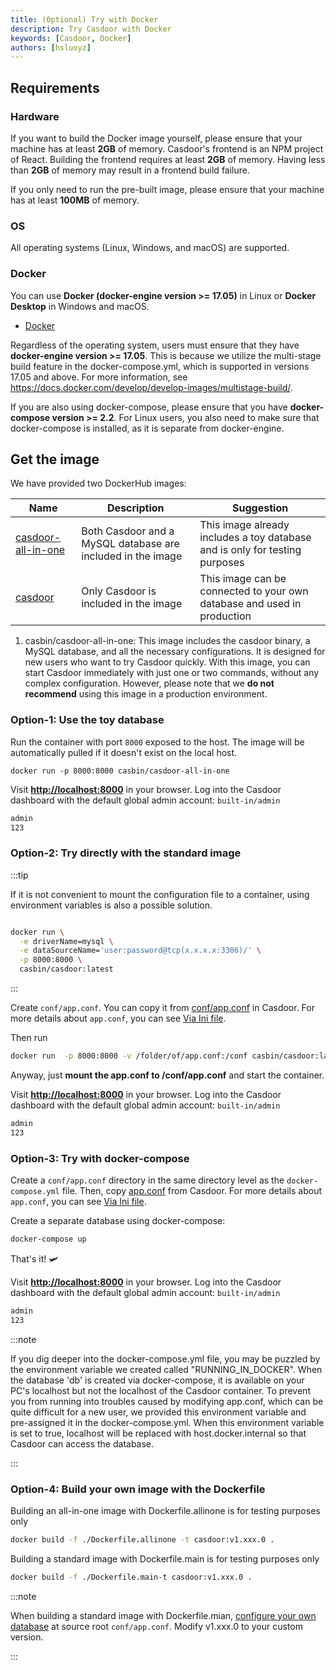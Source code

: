 ```yaml
---
title: (Optional) Try with Docker
description: Try Casdoor with Docker
keywords: [Casdoor, Docker]
authors: [hsluoyz]
---
```


## Requirements

### Hardware

If you want to build the Docker image yourself, please ensure that your machine has at least **2GB** of memory. Casdoor's frontend is an NPM project of React. Building the frontend requires at least **2GB** of memory. Having less than **2GB** of memory may result in a frontend build failure.

If you only need to run the pre-built image, please ensure that your machine has at least **100MB** of memory.

### OS

All operating systems (Linux, Windows, and macOS) are supported.

### Docker

You can use **Docker (docker-engine version >= 17.05)** in Linux or **Docker Desktop** in Windows and macOS.

* [Docker](https://docs.docker.com/get-docker/)

Regardless of the operating system, users must ensure that they have **docker-engine version >= 17.05**. This is because we utilize the multi-stage build feature in the docker-compose.yml, which is supported in versions 17.05 and above. For more information, see <https://docs.docker.com/develop/develop-images/multistage-build/>.

If you are also using docker-compose, please ensure that you have **docker-compose version >= 2.2**. For Linux users, you also need to make sure that docker-compose is installed, as it is separate from docker-engine.

## Get the image

We have provided two DockerHub images:

Name | Description | Suggestion
----|------|----
[casdoor-all-in-one](https://hub.docker.com/r/casbin/casdoor-all-in-one) | Both Casdoor and a MySQL database are included in the image | This image already includes a toy database and is only for testing purposes
[casdoor](https://hub.docker.com/r/casbin/casdoor) | Only Casdoor is included in the image | This image can be connected to your own database and used in production

1. casbin/casdoor-all-in-one: This image includes the casdoor binary, a MySQL database, and all the necessary configurations. It is designed for new users who want to try Casdoor quickly. With this image, you can start Casdoor immediately with just one or two commands, without any complex configuration. However, please note that we **do not recommend** using this image in a production environment.

### **Option-1**: Use the toy database

Run the container with port `8000` exposed to the host. The image will be automatically pulled if it doesn't exist on the local host.

```shell
docker run -p 8000:8000 casbin/casdoor-all-in-one
```

Visit [**http://localhost:8000**](http://localhost:8000) in your browser. Log into the Casdoor dashboard with the default global admin account: `built-in/admin`

```bash
admin
123
```

### **Option-2**: Try directly with the standard image

:::tip

If it is not convenient to mount the configuration file to a container, using environment variables is also a possible solution.

```bash title="example"

docker run \
  -e driverName=mysql \
  -e dataSourceName='user:password@tcp(x.x.x.x:3306)/' \
  -p 8000:8000 \
  casbin/casdoor:latest

```

:::

Create `conf/app.conf`. You can copy it from [conf/app.conf](https://github.com/casdoor/casdoor/blob/master/conf/app.conf) in Casdoor. For more details about `app.conf`, you can see [Via Ini file](/docs/basic/server-installation#via-ini-file).

Then run

```bash
docker run  -p 8000:8000 -v /folder/of/app.conf:/conf casbin/casdoor:latest
```

Anyway, just **mount the app.conf to /conf/app.conf** and start the container.

Visit [**http://localhost:8000**](http://localhost:8000) in your browser. Log into the Casdoor dashboard with the default global admin account: `built-in/admin`

```bash
admin
123
```

### **Option-3**: Try with docker-compose

Create a `conf/app.conf` directory in the same directory level as the `docker-compose.yml` file. Then, copy [app.conf](https://github.com/casdoor/casdoor/blob/master/conf/app.conf) from Casdoor. For more details about `app.conf`, you can see [Via Ini file](/docs/basic/server-installation#via-ini-file).

Create a separate database using docker-compose:

```bash
docker-compose up
```

That's it! :small_airplane:

Visit [**http://localhost:8000**](http://localhost:8000) in your browser. Log into the Casdoor dashboard with the default global admin account: `built-in/admin`

```bash
admin
123
```

:::note

If you dig deeper into the docker-compose.yml file, you may be puzzled by the environment variable we created called "RUNNING_IN_DOCKER". When the database 'db' is created via docker-compose, it is available on your PC's localhost but not the localhost of the Casdoor container. To prevent you from running into troubles caused by modifying app.conf, which can be quite difficult for a new user, we provided this environment variable and pre-assigned it in the docker-compose.yml. When this environment variable is set to true, localhost will be replaced with host.docker.internal so that Casdoor can access the database.

:::

### **Option-4**: Build your own image with the Dockerfile

Building an all-in-one image with Dockerfile.allinone is for testing purposes only

```bash
docker build -f ./Dockerfile.allinone -t casdoor:v1.xxx.0 .
```

Building a standard image with Dockerfile.main is for testing purposes only

```bash
docker build -f ./Dockerfile.main-t casdoor:v1.xxx.0 .
```
:::note

When building a standard image with Dockerfile.mian, [configure your own database](https://casdoor.org/zh/docs/basic/server-installation#%E9%85%8D%E7%BD%AE%E6%95%B0%E6%8D%AE%E5%BA%93) at source root `conf/app.conf`.
Modify v1.xxx.0 to your custom version.

:::
